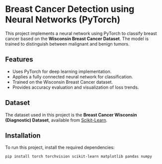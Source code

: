 # Breast Cancer Detection using Neural Networks (PyTorch)

This project implements a neural network using PyTorch to classify breast cancer based on the **Wisconsin Breast Cancer Dataset**. The model is trained to distinguish between malignant and benign tumors.

## Features
- Uses PyTorch for deep learning implementation.
- Applies a fully connected neural network for classification.
- Trained on the Wisconsin Breast Cancer dataset.
- Provides accuracy evaluation and visualization of loss trends.

## Dataset
The dataset used in this project is the **Breast Cancer Wisconsin (Diagnostic) Dataset**, available from [Scikit-Learn](https://scikit-learn.org/stable/modules/generated/sklearn.datasets.load_breast_cancer.html).

## Installation

To run this project, install the required dependencies:

```bash
pip install torch torchvision scikit-learn matplotlib pandas numpy
